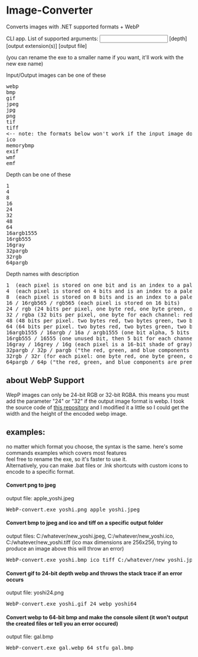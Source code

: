 # Image-Converter
Converts images with .NET supported formats + WebP

CLI app. List of supported arguments:
<input file> [depth] [output extension(s)] [output file]

(you can rename the exe to a smaller name if you want, it'll work with the new exe name)

Input/Output images can be one of these
<pre>
webp
bmp
gif
jpeg
jpg
png
tif
tiff
<-- note: the formats below won't work if the input image doesn't meet a certain criteria -->
ico
memorybmp
exif
wmf
emf
</pre>

Depth can be one of these
<pre>
1
4
8
16
24
32
48
64
16argb1555
16rgb555
16gray
32pargb
32rgb
64pargb
</pre>

Depth names with description
<pre>
1  (each pixel is stored on one bit and is an index to a palette of 2 colours)
4  (each pixel is stored on 4 bits and is an index to a palette of 16 colours)
8  (each pixel is stored on 8 bits and is an index to a palette of 256 colours)
16 / 16rgb565 / rgb565 (each pixel is stored on 16 bits)
24 / rgb (24 bits per pixel, one byte red, one byte green, one byte blue)
32 / rgba (32 bits per pixel, one byte for each channel: red, green, blue, alpha)
48 (48 bits per pixel. two bytes red, two bytes green, two bytes blue)
64 (64 bits per pixel. two bytes red, two bytes green, two bytes blue, two bytes alpha)
16argb1555 / 16argb / 16a / argb1555 (one bit alpha, 5 bits red, 5 bits green, 5 bits blue)
16rgb555 / 16555 (one unused bit, then 5 bit for each channel: red, green, blue)
16gray / 16grey / 16g (each pixel is a 16-bit shade of gray)
32pargb / 32p / pargb ("the red, green, and blue components are premultiplied according to the alpha component")
32rgb / 32r (for each pixel: one byte red, one byte green, one byte blue, and one unused byte. this happens when bmp version (0x1E) is set to 0 
64pargb / 64p ("the red, green, and blue components are premultiplied according to the alpha component")
</pre>

## about WebP Support
WepP images can only be 24-bit RGB or 32-bit RGBA. this means you must add the parameter "24" or "32" if the output image format is webp.
I took the source code of <a href="https://github.com/JosePineiro/WebP-wrapper">this repository</a> and I modified it a little so I could get the width and the height of the encoded webp image.

## examples:
no matter which format you choose, the syntax is the same. here's some commands examples which covers most features <br>
feel free to rename the exe, so it's faster to use it. <br>
Alternatively, you can make .bat files or .lnk shortcuts with custom icons to encode to a specific format.

#### Convert png to jpeg
output file: apple_yoshi.jpeg
<pre>WebP-convert.exe yoshi.png apple_yoshi.jpeg</pre>

#### Convert bmp to jpeg and ico and tiff on a specific output folder
output files: C:/whatever/new_yoshi.jpeg, C:/whatever/new_yoshi.ico, C:/whatever/new_yoshi.tiff
(ico max dimensions are 256x256, trying to produce an image above this will throw an error)
<pre>WebP-convert.exe yoshi.bmp ico tiff C:/whatever/new_yoshi.jpeg</pre>

#### Convert gif to 24-bit depth webp and throws the stack trace if an error occurs
output file: yoshi24.png
<pre>WebP-convert.exe yoshi.gif 24 webp yoshi64</pre>

#### Convert webp to 64-bit bmp and make the console silent (it won't output the created files or tell you an error occured)
output file: gal.bmp
<pre>WebP-convert.exe gal.webp 64 stfu gal.bmp</pre>
